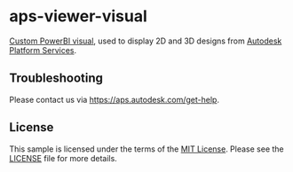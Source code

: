 # aps-viewer-visual

[Custom PowerBI visual](https://powerbi.microsoft.com/en-us/developers/custom-visualization/), used to display 2D and 3D designs from [Autodesk Platform Services](https://aps.autodesk.com).

## Troubleshooting

Please contact us via https://aps.autodesk.com/get-help.

## License

This sample is licensed under the terms of the [MIT License](http://opensource.org/licenses/MIT). Please see the [LICENSE](LICENSE) file for more details.
